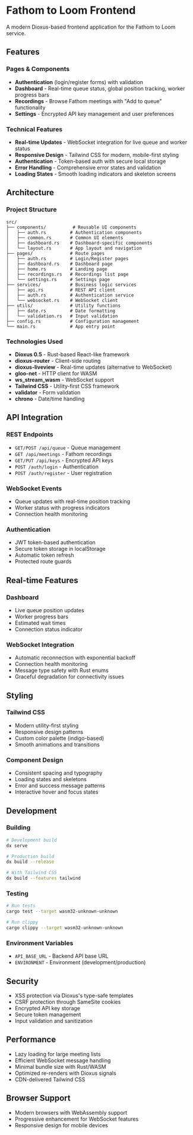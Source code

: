 # Fathom to Loom Frontend

A modern Dioxus-based frontend application for the Fathom to Loom service.

## Features

### Pages & Components

- **Authentication** (login/register forms) with validation
- **Dashboard** - Real-time queue status, global position tracking, worker progress bars
- **Recordings** - Browse Fathom meetings with "Add to queue" functionality  
- **Settings** - Encrypted API key management and user preferences

### Technical Features

- **Real-time Updates** - WebSocket integration for live queue and worker status
- **Responsive Design** - Tailwind CSS for modern, mobile-first styling
- **Authentication** - Token-based auth with secure local storage
- **Error Handling** - Comprehensive error states and validation
- **Loading States** - Smooth loading indicators and skeleton screens

## Architecture

### Project Structure

```
src/
├── components/          # Reusable UI components
│   ├── auth.rs         # Authentication components
│   ├── common.rs       # Common UI elements
│   ├── dashboard.rs    # Dashboard-specific components
│   └── layout.rs       # App layout and navigation
├── pages/              # Route pages
│   ├── auth.rs         # Login/Register pages
│   ├── dashboard.rs    # Dashboard page
│   ├── home.rs         # Landing page
│   ├── recordings.rs   # Recordings list page
│   └── settings.rs     # Settings page
├── services/           # Business logic services
│   ├── api.rs          # REST API client
│   ├── auth.rs         # Authentication service
│   └── websocket.rs    # WebSocket client
├── utils/              # Utility functions
│   ├── date.rs         # Date formatting
│   └── validation.rs   # Input validation
├── config.rs           # Configuration management
└── main.rs             # App entry point
```

### Technologies Used

- **Dioxus 0.5** - Rust-based React-like framework
- **dioxus-router** - Client-side routing
- **dioxus-liveview** - Real-time updates (alternative to WebSocket)
- **gloo-net** - HTTP client for WASM
- **ws_stream_wasm** - WebSocket support
- **Tailwind CSS** - Utility-first CSS framework
- **validator** - Form validation
- **chrono** - Date/time handling

## API Integration

### REST Endpoints

- `GET/POST /api/queue` - Queue management
- `GET /api/meetings` - Fathom recordings
- `GET/PUT /api/keys` - Encrypted API keys
- `POST /auth/login` - Authentication
- `POST /auth/register` - User registration

### WebSocket Events

- Queue updates with real-time position tracking
- Worker status with progress indicators
- Connection health monitoring

### Authentication

- JWT token-based authentication
- Secure token storage in localStorage
- Automatic token refresh
- Protected route guards

## Real-time Features

### Dashboard

- Live queue position updates
- Worker progress bars
- Estimated wait times
- Connection status indicator

### WebSocket Integration

- Automatic reconnection with exponential backoff
- Connection health monitoring
- Message type safety with Rust enums
- Graceful degradation for connectivity issues

## Styling

### Tailwind CSS

- Modern utility-first styling
- Responsive design patterns
- Custom color palette (indigo-based)
- Smooth animations and transitions

### Component Design

- Consistent spacing and typography
- Loading states and skeletons
- Error and success message patterns
- Interactive hover and focus states

## Development

### Building

```bash
# Development build
dx serve

# Production build  
dx build --release

# With Tailwind CSS
dx build --features tailwind
```

### Testing

```bash
# Run tests
cargo test --target wasm32-unknown-unknown

# Run clippy
cargo clippy --target wasm32-unknown-unknown
```

### Environment Variables

- `API_BASE_URL` - Backend API base URL
- `ENVIRONMENT` - Environment (development/production)

## Security

- XSS protection via Dioxus's type-safe templates
- CSRF protection through SameSite cookies
- Encrypted API key storage
- Secure token management
- Input validation and sanitization

## Performance

- Lazy loading for large meeting lists
- Efficient WebSocket message handling
- Minimal bundle size with Rust/WASM
- Optimized re-renders with Dioxus signals
- CDN-delivered Tailwind CSS

## Browser Support

- Modern browsers with WebAssembly support
- Progressive enhancement for WebSocket features
- Responsive design for mobile devices
